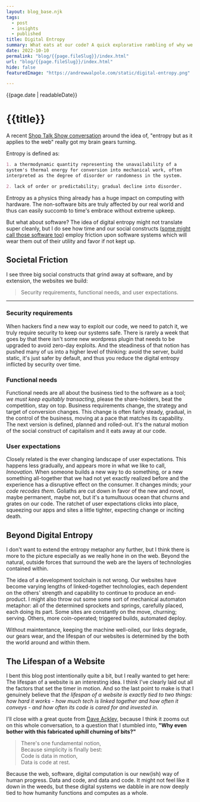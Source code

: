 ```yaml
---
layout: blog_base.njk
tags: 
  - post
  - insights
  - published
title: Digital Entropy
summary: What eats at our code? A quick explorative rambling of why we have to maintain and invest in all code and digital systems.
date: 2022-10-10
permalink: "blog/{{page.fileSlug}}/index.html"
url: "blog/{{page.fileSlug}}/index.html"
hide: false
featuredImage: "https://andrewwalpole.com/static/digital-entropy.png"

---
```


{{page.date | readableDate}}
# {{title}}

A recent [Shop Talk Show conversation](https://shoptalkshow.com/536/#t=20:23) around the idea of, "entropy but as it applies to the web" really got my brain gears turning.

Entropy is defined as:

```md
1. a thermodynamic quantity representing the unavailability of a
system's thermal energy for conversion into mechanical work, often
interpreted as the degree of disorder or randomness in the system.

2. lack of order or predictability; gradual decline into disorder.
```

Entropy as a physics thing already has a huge impact on computing with hardware. The non-software bits are truly affected by our real world and thus can easily succomb to time's embrace without extreme upkeep.

But what about software? The idea of digital entropy might not translate super cleanly, but I do see how time and our social constructs ([some might call those software too](https://www.youtube.com/watch?v=ScYgBxLupAs)) employ friction upon software systems which will wear them out of their utility and favor if not kept up.

## Societal Friction

I see three big social constructs that grind away at software, and by extension, the websites we build:

> Security requirements, functional needs, and user expectations.

---

### Security requirements

When hackers find a new way to exploit our code, we need to patch it, we truly require security to keep our systems safe. There is rarely a week that goes by that there isn't some new wordpress plugin that needs to be upgraded to avoid zero-day exploits. And the steadiness of that notion has pushed many of us into a higher level of thinking: avoid the server, build static, it's just safer by default, and thus you reduce the digital entropy inflicted by security over time.

### Functional needs

Functional needs are all about the business tied to the software as a tool; *we must keep equitably transacting*, please the share-holders, beat the competition, stay on top. Business requirements change, the strategy and target of conversion changes. This change is often fairly steady, gradual, in the control of the business, moving at a pace that matches its capability. The next version is defined, planned and rolled-out. It's the natural motion of the social construct of capitalism and it eats away at our code.

### User expectations

Closely related is the ever changing landscape of user expectations. This happens less gradually, and appears more in what we like to call, *Innovation*. When someone builds a new way to do something, or a new something all-together that we had not yet exactly realized before and the experience has a disruptive effect on the consumer. It changes minds; *your code recodes them*. Goliaths are cut down in favor of the new and novel, maybe permanent, maybe not, but it's a tumultuous ocean that churns and grates on our code. The ratchet of user expectations clicks into place, squeezing our apps and sites a little tighter, expecting change or inciting death.

## Beyond Digital Entropy

I don't want to extend the entropy metaphor any further, but I think there is more to the picture especially as we really hone in on the web. Beyond the natural, outside forces that surround the web are the layers of technologies contained within.

The idea of a development toolchain is not wrong. Our websites have become varying lengths of linked-together technologies, each dependent on the others' strength and capability to continue to produce an end-product. I might also throw out some some sort of mechanical automaton metaphor: all of the determined sprockets and springs, carefully placed, each doing its part. Some sites are constantly on the move, churning; serving. Others, more coin-operated; triggered builds, automated deploy.

Without maintentance, keeping the machine well-oiled, our links degrade, our gears wear, and the lifespan of our websites is determined by the both the world around and within them.

## The Lifespan of a Website

I bent this blog post intentionally quite a bit, but I really wanted to get here: The lifespan of a website is an interesting idea. I think I've clearly laid out all the factors that set the timer in motion. And so the last point to make is that I genuinely believe that *the lifespan of a website is exactly tied to two things: how hard it works - how much tech is linked together and how often it conveys - and how often its code is cared for and invested in.*

I'll close with a great quote from [Dave Ackley](https://twitter.com/livcomp/status/1436802100776689665), because I think it zooms out on this whole conversation, to a question that I stumbled into, **"Why even bother with this fabricated uphill churning of bits?"**

>There's one fundamental notion,<br>
>Because simplicity is finally best:<br>
>Code is data in motion,<br>
>Data is code at rest.

Because the web, software, digital computation is our new(ish) way of human progress. Data and code, and data and code. It might not feel like it down in the weeds, but these digital systems we dabble in are now deeply tied to how humanity functions and computes as a whole.